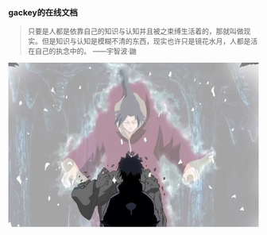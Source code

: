### gackey的在线文档 <!-- {docsify-ignore} -->

> 只要是人都是依靠自己的知识与认知并且被之束缚生活着的，那就叫做现实。但是知识与认知是模糊不清的东西，现实也许只是镜花水月，人都是活在自己的执念中的。    ——宇智波·鼬

<div align="center">
    <img src="/images/Uchiha-Itachi.png" alt="宇智波鼬">
</div>
